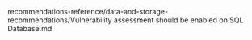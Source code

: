 recommendations-reference/data-and-storage-recommendations/Vulnerability assessment should be enabled on SQL Database.md